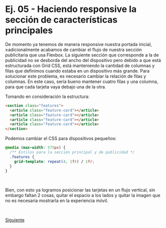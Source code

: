 # Ej. 05 - Haciendo responsive la sección de características principales

De momento ya tenemos de manera responsive nuestra portada inicial,
≥adicionalmente acabamos de cambiar el flujo de nuestra sección publicitaria
que usa Flexbox. La siguiente sección que corresponde a la de publicidad no se
desborda del ancho del dispositivo pero debido a que está estructurada con Grid
CSS, está manteniendo la cantidad de columnas y filas que definimos cuando estaba
en un dispositivo más grande. Para solucionar este problema, es necesario cambiar
la relación de filas y columnas. En este caso, sería bueno mantener cuatro filas
y una columna, para que cada tarjeta vaya debajo una de la otra.

Tomando en consideración la estructura:

```html
<section class="features">
  <article class="feature-card"></article>
  <article class="feature-card"></article>
  <article class="feature-card"></article>
  <article class="feature-card"></article>
</section>
```

Podemos cambiar el CSS para dispositivos pequeños:

```css
@media (max-width: 575px) {
  /** Estilos para la sección principal y de publicidad */
  .features {
    grid-template: repeat(4, 1fr) / 1fr;
  }
}
```

<br/>

Bien, con esto ya logramos posicionar las tarjetas en un flujo vertical, sin
embargo faltan 2 cosas, quitar el espacio a los lados y quitar la imagen que no
es necesaria mostrarla en la experiencia móvil.

<br/>

[Siguiente](./reto-04)